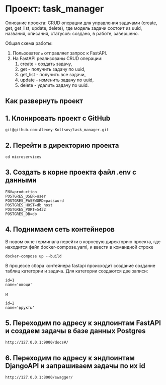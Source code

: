 # Проект: task_manager
Описание проекта: CRUD операции для управления задачами (create, get, get_list,
update, delete), где модель задачи состоит из uuid, названия, описания, 
статусов: создано, в работе, завершено.

Общая схема работы:

1. Пользователь отправляет запрос к FastAPI.
2. На FastAPI реализованы CRUD операции:
   1. create - создать задачу,
   2. get - получить задачу по uuid,
   3. get_list - получить все задачи,
   4. update - изменить задачу по uuid,
   5. delete - удалить задачу по uuid.

## Как развернуть проект

## 1. Клонировать проект с GitHub
```commandline
git@github.com:Alexey-Koltsov/task_manager.git
```

## 2. Перейти в директорию проекта
```commandline
cd microservices
```

## 3. Создать в корне проекта файл .env с данными
```commandline
ENV=production
POSTGRES_USER=user
POSTGRES_PASSWORD=password
POSTGRES_HOST=db_host
POSTGRES_PORT=5432
POSTGRES_DB=db
```

## 4. Поднимаем сеть контейнеров

В новом окне терминала перейти в корневую директорию проекта, где находится
файл docker-compose.yaml, и ввести в командной строке
```commandline
docker-compose up --build
```

В процессе сбора контейнера fastapi происходит создание создание таблиц
категории и задача. Для категории создаются две записи:
```commandline
id=1
name='овощи'
```
и
```commandline
id=2
name='фрукты'
```

## 5. Переходим по адресу к эндпоинтам FastAPI и создаем задачы в базе данных Postgres
```commandline
http://127.0.0.1:9000/docs#/
```

## 6. Переходим по адресу к эндпоинтам DjangoAPI и запрашиваем задачы по их id
```commandline
http://127.0.0.1:8000/swagger/
```
